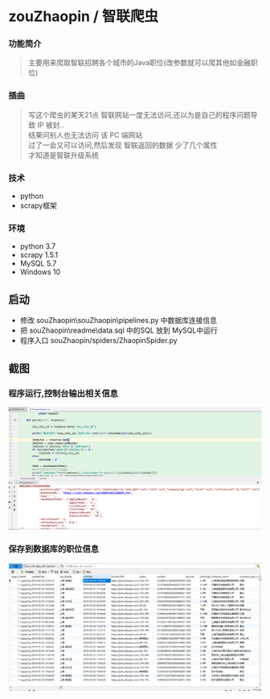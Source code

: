 # zouZhaopin / 智联爬虫

### 功能简介
>主要用来爬取智联招聘各个城市的Java职位(改参数就可以爬其他如金融职位)

### 插曲
>写这个爬虫的某天21点 智联网站一度无法访问,还以为是自己的程序问题导致 IP 被封..
<br/> 结果问别人也无法访问 该 PC 端网站
<br/> 过了一会又可以访问,然后发现 智联返回的数据 少了几个属性
<br/> 才知道是智联升级系统

### 技术
- python
- scrapy框架

### 环境
- python 3.7
- scrapy 1.5.1
- MySQL 5.7
- Windows 10

## 启动
- 修改 souZhaopin\souZhaopin\pipelines.py 中数据库连接信息
- 把 souZhaopin\readme\data.sql 中的SQL 放到 MySQL中运行
- 程序入口  souZhaopin/spiders/ZhaopinSpider.py 

## 截图

### 程序运行,控制台输出相关信息
![img](readme/1.PNG)

### 保存到数据库的职位信息
![img](readme/2.PNG)

